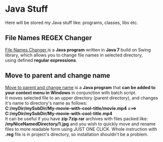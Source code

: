 # Java Stuff
Here will be stored my Java stuff like: programs, classes, libs etc.

## File Names REGEX Changer 
<a href="https://github.com/DominikStyp/java-stuff/tree/master/FileNamesChanger"> File Names Changer </a> is a **Java program** written in **Java 7** build on Swing library, which allows you to change file names in selected directory,<br /> using defined **regular expressions**.

## Move to parent and change name
 <a href="https://github.com/DominikStyp/java-stuff/tree/master/moveToParentAndChangeToDirName">Move to parent and change name</a> is a **Java program** that **can be added to your context menu in Windows** in conjunction with batch script.<br />
It moves selected file to an upper directory (parent directory), and changes it's name to directory's name as follows: <br />
**C:/myDir/mySubDir/My-movie-with-cool-title/movie.mp4 ===> C:/myDir/mySubDir/My-movie-with-cool-title.mp4** <br />
It can be useful if you have **zip 7zip rar** archives with files packed like:<br />
**/myNiceNamedDirectory/1.jpg** and you wish to quickly move and rename files to more readable form using JUST ONE CLICK.
Whole instruction with **.reg** file is in project's directory, so installation shouldn't be a problem.
